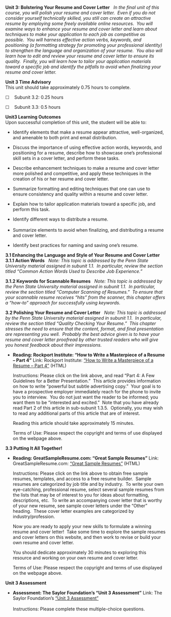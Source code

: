**Unit 3: Bolstering Your Resume and Cover Letter** <span
id="3"></span> 
*In the final unit of this course, you will polish your resume and cover
letter.  Even if you do not consider yourself technically skilled, you
still can create an attractive resume by employing some freely available
online resources.  You will examine ways to enhance your resume and
cover letter and learn about techniques to make your application to each
job as competitive as possible.  You will harness effective action
verbs, keywords, and positioning (a formatting strategy for promoting
your professional identity) to strengthen the language and organization
of your resume.  You also will learn how to edit and review your resume
and cover letter to ensure its quality.  Finally, you will learn how to
tailor your application materials toward a specific job and identify the
pitfalls to avoid when finalizing your resume and cover letter.*

**Unit 3 Time Advisory**  
This unit should take approximately 0.75 hours to complete.  
  
 ☐    Subunit 3.2: 0.25 hours  
  
 ☐    Subunit 3.3: 0.5 hours

**Unit3 Learning Outcomes**  
Upon successful completion of this unit, the student will be able to:
-   Identify elements that make a resume appear attractive,
    well-organized, and amenable to both print and email distribution.

<!-- -->

-   Discuss the importance of using effective action words, keywords,
    and positioning for a resume, describe how to showcase one’s
    professional skill sets in a cover letter, and perform these tasks.

<!-- -->

-   Describe enhancement techniques to make a resume and cover letter
    more polished and competitive, and apply these techniques in the
    creation of his or her resume and cover letter.

<!-- -->

-   Summarize formatting and editing techniques that one can use to
    ensure consistency and quality within a resume and cover letter.

<!-- -->

-   Explain how to tailor application materials toward a specific job,
    and perform this task. 

<!-- -->

-   Identify different ways to distribute a resume.  
      
-   Summarize elements to avoid when finalizing, and distributing a
    resume and cover letter. 

<!-- -->

-   Identify best practices for naming and saving one’s resume.

**3.1 Enhancing the Language and Style of Your Resume and Cover Letter**
<span id="3.1"></span> 
**3.1.1 Action Words** <span id="3.1.1"></span> 
*Note: This topic is addressed by the Penn State University material
assigned in subunit 1.1.  In particular, review the section titled
“Common Action Words Used to Describe Job Experience.”*

**3.1.2 Keywords for Scannable Resumes** <span id="3.1.2"></span> 
*Note: This topic is addressed by the Penn State University material
assigned in subunit 1.1.  In particular, review the section titled
“Computer Scanning of Resumes.”  To ensure that your scannable resume
receives “hits” from the scanner, this chapter offers a “how-to”
approach for successfully using keywords.*

**3.2 Polishing Your Resume and Cover Letter** <span id="3.2"></span> 
*Note: This topic is addressed by the Penn State University material
assigned in subunit 1.1.  In particular, review the section titled
“Quality Checking Your Resume.”  This chapter stresses the need to
ensure that the content, format, and final presentation are representing
you well.  Probably the best advice given is to have your resume and
cover letter proofread by other trusted readers who will give you honest
feedback about their impressions.*

-   **Reading: Rockport Institute: “How to Write a Masterpiece of a
    Resume – Part 4”**
    Link: Rockport Institute: [“How to Write a Masterpiece of a Resume –
    Part 4”](http://www.rockportinstitute.com/resume_04) (HTML)  
      
     Instructions: Please click on the link above, and read “Part 4: A
    Few Guidelines for a Better Presentation.”  This article provides
    information on how to write “powerful but subtle advertising copy.” 
    Your goal is to have a prospective employer immediately reach for
    the phone to invite you to interview.  You do not just want the
    reader to be informed; you want them to be “interested and excited.”
     Note that you have already read Part 2 of this article in
    sub-subunit 1.3.5.  Optionally, you may wish to read any additional
    parts of this article that are of interest.  
      
     Reading this article should take approximately 15 minutes.  
      
     Terms of Use: Please respect the copyright and terms of use
    displayed on the webpage above.

**3.3 Putting It All Together!** <span id="3.3"></span> 
-   **Reading: GreatSampleResume.com: “Great Sample Resumes”**
    Link: GreatSampleResume.com: [“Great Sample
    Resumes”](http://www.greatsampleresume.com/) (HTML)  
      
     Instructions: Please click on the link above to obtain free sample
    resumes, templates, and access to a free resume builder.  Sample
    resumes are categorized by job title and by industry.  To write your
    own eye-catching, professional resume, select several sample resumes
    from the lists that may be of interest to you for ideas about
    formatting, descriptions, etc.  To write an accompanying cover
    letter that is worthy of your new resume, see sample cover letters
    under the “Other” heading.  These cover letter examples are
    categorized by industry/profession.  
      
     Now you are ready to apply your new skills to formulate a winning
    resume and cover letter!  Take some time to explore the sample
    resumes and cover letters on this website, and then work to revise
    or build your own resume and cover letter.  
      
     You should dedicate approximately 30 minutes to exploring this
    resource and working on your own resume and cover letter.  
      
     Terms of Use: Please respect the copyright and terms of use
    displayed on the webpage above.

**Unit 3 Assessment** <span id="3.4"></span> 
-   **Assessment: The Saylor Foundation’s “Unit 3 Assessment”**
    Link: The Saylor Foundation’s [“Unit 3
    Assessment”](http://school.saylor.org/mod/quiz/view.php?id=1256)  
        
     Instructions: Please complete these multiple-choice questions.


